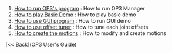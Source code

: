   1. [How to run OP3's program](OP3-How-to-run-OP3's-program) : How to run OP3 Manager
  2. [How to play Basic Demo](OP3-How-to-execute-Default-Demo) : How to play basic demo
  3. [How to use GUI program](OP3-How-to-execute-GUI-program) : How to run GUI demo
  4. [How to use offset tuner](OP3-How-to-use-offset-tuner) : How to tune each joint offsets
  5. [How to create the motions](OP3-How-to-create-the-motions) : How to modify and create motions


[&lt;&lt; Back](OP3 User's Guide)
